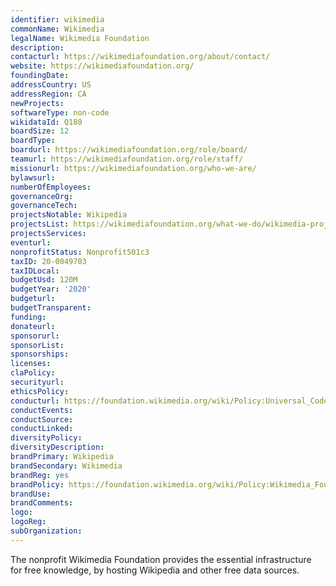 ```yaml
---
identifier: wikimedia
commonName: Wikimedia
legalName: Wikimedia Foundation
description:
contacturl: https://wikimediafoundation.org/about/contact/
website: https://wikimediafoundation.org/
foundingDate:
addressCountry: US
addressRegion: CA
newProjects:
softwareType: non-code
wikidataId: Q180
boardSize: 12
boardType:
boardurl: https://wikimediafoundation.org/role/board/
teamurl: https://wikimediafoundation.org/role/staff/
missionurl: https://wikimediafoundation.org/who-we-are/
bylawsurl:
numberOfEmployees:
governanceOrg:
governanceTech:
projectsNotable: Wikipedia
projectsList: https://wikimediafoundation.org/what-we-do/wikimedia-projects/
projectsServices:
eventurl:
nonprofitStatus: Nonprofit501c3
taxID: 20-0049703
taxIDLocal:
budgetUsd: 120M
budgetYear: '2020'
budgeturl:
budgetTransparent:
funding:
donateurl:
sponsorurl:
sponsorList:
sponsorships:
licenses:
claPolicy:
securityurl:
ethicsPolicy:
conducturl: https://foundation.wikimedia.org/wiki/Policy:Universal_Code_of_Conduct
conductEvents:
conductSource:
conductLinked:
diversityPolicy:
diversityDescription:
brandPrimary: Wikipedia
brandSecondary: Wikimedia
brandReg: yes
brandPolicy: https://foundation.wikimedia.org/wiki/Policy:Wikimedia_Foundation_Trademark_Policy
brandUse:
brandComments:
logo:
logoReg:
subOrganization:
---
```


The nonprofit Wikimedia Foundation provides the essential infrastructure for free knowledge, by hosting Wikipedia and other free data sources.
